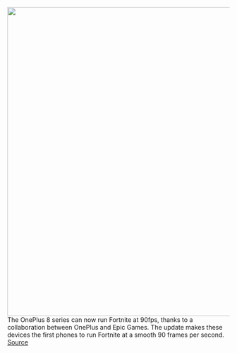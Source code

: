 <img src='https://cdn.vox-cdn.com/thumbor/E_j390TjeTC_V8yPGNmB5yOW-r4=/0x0:1152x768/1200x800/filters:focal(484x292:668x476)/cdn.vox-cdn.com/uploads/chorus_image/image/66843506/oneplus_fortnite.0.jpg' width='700px' /><br/>
The OnePlus 8 series can now run Fortnite at 90fps, thanks to a collaboration between OnePlus and Epic Games. The update makes these devices the first phones to run Fortnite at a smooth 90 frames per second.
<a href='https://www.theverge.com/2020/5/26/21270320/fortnite-oneplus-8-frame-rate-epic-games-partnership-90-fps'> Source <a/>